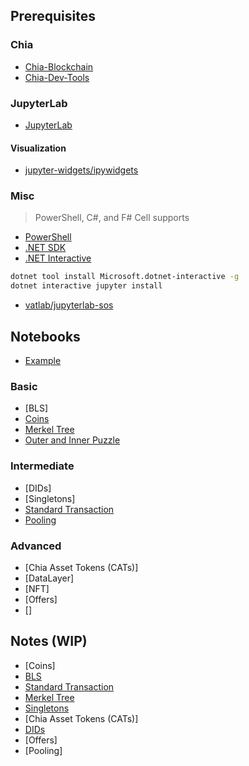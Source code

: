 ## Prerequisites

### Chia
- [Chia-Blockchain](https://github.com/Chia-Network/chia-blockchain)
- [Chia-Dev-Tools](https://github.com/Chia-Network/chia-dev-tools)

### JupyterLab
- [JupyterLab](https://jupyterlab.readthedocs.io/en/stable/getting_started/overview.html)

#### Visualization
- [jupyter-widgets/ipywidgets](https://github.com/jupyter-widgets/ipywidgets)

### Misc
> PowerShell, C#, and F# Cell supports
- [PowerShell](https://github.com/PowerShell/PowerShell)
- [.NET SDK](https://docs.microsoft.com/en-us/dotnet/core/install/linux-ubuntu)
- [.NET Interactive](https://github.com/dotnet/interactive)
```sh
dotnet tool install Microsoft.dotnet-interactive -g
dotnet interactive jupyter install
```
- [vatlab/jupyterlab-sos](https://github.com/vatlab/jupyterlab-sos)

## Notebooks
- [Example](./notebooks/example.ipynb)

### Basic
- [BLS]
- [Coins](notebooks/basic/coins/notebook.ipynb)
- [Merkel Tree](notebooks/basic/merkel-tree/notebook.ipynb)
- [Outer and Inner Puzzle](/notebooks/basic/outer-and-inner-puzzles/notebook.ipynb)

### Intermediate
- [DIDs]
- [Singletons]
- [Standard Transaction](notebooks/intermediate/standard-transaction/notebook.ipynb)
- [Pooling](notebooks/intermediate/pooling/notebook.ipynb)

### Advanced
- [Chia Asset Tokens (CATs)]
- [DataLayer]
- [NFT]
- [Offers]
- []


## Notes (WIP)

- [Coins]
- [BLS](BLS/README.md)
- [Standard Transaction](./Standard%20Transaction/README.md)
- [Merkel Tree](./Merkel%20Tree/README.md)
- [Singletons](./Singletons/README.md)
- [Chia Asset Tokens (CATs)]
- [DIDs](DIDs/README.md)
- [Offers]
- [Pooling]